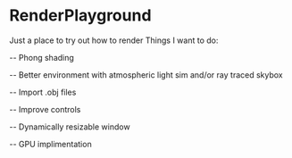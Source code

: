 # RenderPlayground
Just a place to try out how to render
Things I want to do:

-- Phong shading

-- Better environment with atmospheric light sim and/or ray traced skybox

-- Import .obj files

-- Improve controls

-- Dynamically resizable window

-- GPU implimentation
